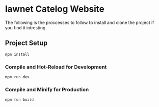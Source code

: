 # lawnet Catelog Website
The following is the proccesses to follow to install and clone the project if you find it intresting.


## Project Setup

```sh
npm install
```

### Compile and Hot-Reload for Development

```sh
npm run dev
```

### Compile and Minify for Production

```sh
npm run build
```


